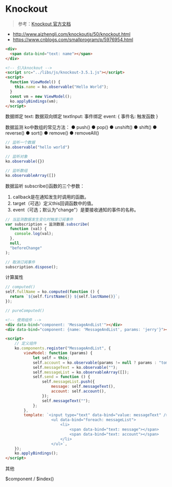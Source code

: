 # Knockout

> 参考：[Knockout 官方文档](https://knockoutjs.com/documentation/introduction.html)

- http://www.aizhengli.com/knockoutjs/50/knockout.html
- https://www.cnblogs.com/smallprogram/p/5976954.html

```html
<div>
  <span data-bind="text: name"></span>
</div>

<!-- 引入knockout -->
<script src="../libs/js/knockout-3.5.1.js"></script>
<script>
  function ViewModel() {
    this.name = ko.observable("Hello World");
  }
  const vm = new ViewModel();
  ko.applyBindings(vm);
</script>
```

数据绑定
text: 
数据双向绑定
textInput:
事件绑定
event: { 事件名: 触发函数 }


数据监测
ko中数组的常见方法：
● push()
● pop()
● unshift()
● shift()
● reverse()
● sort()
● remove()
● removeAll()

```js
// 监听一个数据
ko.observable("hello world")

// 监听对象
ko.observable({})

// 监听数组
ko.observableArray([])
```

数据监听
subscribe()函数的三个参数：
1. callback是在通知发生时调用的函数。
2. target（可选）定义this回调函数中的值。
3. event（可选；默认为"change"）是要接收通知的事件的名称。

```js
// 当监测数据发生变化时触发订阅事件
var subscription = 监测数据.subscribe(
  function (val) {
    console.log(val);
  },
  null,
  "beforeChange"
);

// 取消订阅事件
subscription.dispose();
```

计算属性

```js
// computed()
self.fullName = ko.computed(function () {
  return `${self.firstName()} ${self.lastName()}`;
});

// pureComputed()
```

```html
<!-- 使用组件 -->
<div data-bind="component: 'MessageAndList'"></div>
<div data-bind="component: {name: 'MessageAndList', params: 'jerry'}"></div>

<script>
	// 定义组件
	ko.components.register("MessageAndList", {
		viewModel: function (params) {
			let self = this;
			self.account = ko.observable(params != null ? params : "tom");
			self.messageText = ko.observable("");
			self.messageList = ko.observableArray([]);
			self.send = function () {
				self.messageList.push({
					message: self.messageText(),
					account: self.account(),
				});
				self.messageText("");
			};
		},
		template: `<input type="text" data-bind="value: messageText" /><button data-bind="click: send">发送</button>
					<ul data-bind="foreach: messageList">
						<li>
							<span data-bind="text: message"></span>
							<span data-bind="text: account"></span>
						</li>
					</ul>`,
	});
	ko.applyBindings();
</script>
```

其他

$component / $index()
